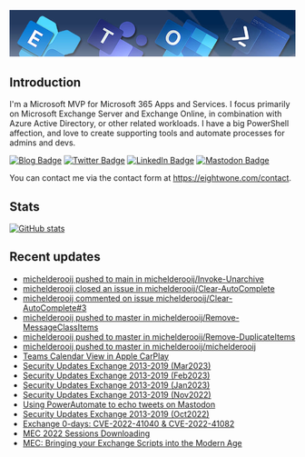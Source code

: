 ![Banner](assets/Metro_v6_Banner_GitHub.jpg)

## Introduction
I'm a Microsoft MVP for Microsoft 365 Apps and Services. I focus primarily on Microsoft Exchange Server and Exchange Online, 
in combination with Azure Active Directory, or other related workloads. I have a big PowerShell affection, and love to create 
supporting tools and automate processes for admins and devs.

<a href="https://eightwone.com"><img src="https://img.shields.io/badge/-Blog-blue?style=for-the-badge&logo=wordpress&logoColor=white" alt="Blog Badge"/></a>
<a href="https://twitter.com/mderooij"><img src="https://img.shields.io/badge/Twitter-blue?style=for-the-badge&logo=twitter&logoColor=white" alt="Twitter Badge"/></a>
<a href="https://nl.linkedin.com/in/michelderooij"><img src="https://img.shields.io/badge/LinkedIn-blue?style=for-the-badge&logo=linkedin&logoColor=white" alt="LinkedIn Badge"/></a>
<a rel="me" href="https://mastodon.cloud/@mderooij"><img src="https://img.shields.io/badge/-Mastodon-blueviolet?style=for-the-badge&logo=mastodon&logoColor=white" alt="Mastodon Badge"/></a>

You can contact me via the contact form at https://eightwone.com/contact.

## Stats
[![GitHub stats](https://github-readme-stats.vercel.app/api?username=michelderooij&theme=dark&show_icons=true)](https://github.com/anuraghazra/github-readme-stats)

## Recent updates
<!-- LATESTACTIVITY:START -->
- [michelderooij pushed to main in michelderooij/Invoke-Unarchive](https://github.com/michelderooij/Invoke-Unarchive/compare/dd4669cd7a...43061f59ff)
- [michelderooij closed an issue in michelderooij/Clear-AutoComplete](https://github.com/michelderooij/Clear-AutoComplete/issues/3)
- [michelderooij commented on issue michelderooij/Clear-AutoComplete#3](https://github.com/michelderooij/Clear-AutoComplete/issues/3#issuecomment-1518685907)
- [michelderooij pushed to master in michelderooij/Remove-MessageClassItems](https://github.com/michelderooij/Remove-MessageClassItems/compare/889bd32573...ed77c95f0e)
- [michelderooij pushed to master in michelderooij/Remove-DuplicateItems](https://github.com/michelderooij/Remove-DuplicateItems/compare/489e905281...ad35a9d5ec)
- [michelderooij pushed to master in michelderooij/michelderooij](https://github.com/michelderooij/michelderooij/compare/68f8717d5e...4d433906ef)
- [Teams Calendar View in Apple CarPlay](https://eightwone.com/2023/03/30/teams-calendar-view-in-apple-carplay/)
- [Security Updates Exchange 2013-2019 &lpar;Mar2023&rpar;](https://eightwone.com/2023/03/14/security-updates-exchange-2013-2019-mar2023/)
- [Security Updates Exchange 2013-2019 &lpar;Feb2023&rpar;](https://eightwone.com/2023/02/15/security-updates-exchange-2013-2019-feb2023/)
- [Security Updates Exchange 2013-2019 &lpar;Jan2023&rpar;](https://eightwone.com/2023/01/10/security-updates-exchange-2013-2019-jan2023/)
- [Security Updates Exchange 2013-2019 &lpar;Nov2022&rpar;](https://eightwone.com/2022/11/08/security-updates-exchange-2013-2019-nov2022/)
- [Using PowerAutomate to echo tweets on Mastodon](https://eightwone.com/2022/11/07/using-powerautomate-to-echo-tweets-to-mastodon/)
- [Security Updates Exchange 2013-2019 &lpar;Oct2022&rpar;](https://eightwone.com/2022/10/11/security-updates-exchange-2013-2019-oct2022/)
- [Exchange 0-days: CVE-2022-41040 &amp; CVE-2022-41082](https://eightwone.com/2022/10/03/exchange-0-day/)
- [MEC 2022 Sessions Downloading](https://eightwone.com/2022/09/19/mec-2022-sessions-downloading/)
- [MEC: Bringing your Exchange Scripts into the Modern Age](https://eightwone.com/2022/09/15/mec-bringing-your-exchange-scripts-into-the-modern-age/)
<!-- LATESTACTIVITY:END -->

